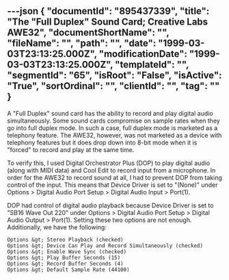 ---json
{
  "documentId": "895437339",
  "title": "The &quot;Full Duplex&quot; Sound Card; Creative Labs AWE32",
  "documentShortName": "",
  "fileName": "",
  "path": "",
  "date": "1999-03-03T23:13:25.000Z",
  "modificationDate": "1999-03-03T23:13:25.000Z",
  "templateId": "",
  "segmentId": "65",
  "isRoot": "False",
  "isActive": "True",
  "sortOrdinal": "",
  "clientId": "",
  "tag": ""
}
---

A &quot;Full Duplex&quot; sound card has the ability to record and play digital audio simultaneously. Some sound cards compromise on sample rates when they go into full duplex mode. In such a case, full duplex mode is marketed as a telephony feature. The AWE32, however, was not marketed as a device with telephony features but it does drop down into 8-bit mode when it is &quot;forced&quot; to record and play at the same time.

To verify this, I used Digital Orchestrator Plus (DOP) to play digital audio (along with MIDI data) and Cool Edit to record input from a microphone. In order for the AWE32 to record sound at all, I had to prevent DOP from taking control of the input. This means that Device Driver is set to &quot;(None)&quot; under Options &gt; Digital Audio Port Setup &gt; Digital Audio Input &gt; Port(1).

DOP had control of digital audio playback because Device Driver is set to &quot;SB16 Wave Out 220&quot; under Options &gt; Digital Audio Port Setup &gt; Digital Audio Output &gt; Port(1). Setting these two options are not enough. Additionally, we have the following:

    Options &gt; Stereo Playback (checked)
    Options &gt; Device Can Play and Record Simultaneously (checked)
    Options &gt; Enable Wave Sync (checked)
    Options &gt; Play Buffer Seconds (15)
    Options &gt; Record Buffer Seconds (4)
    Options &gt; Default Sample Rate (44100)
